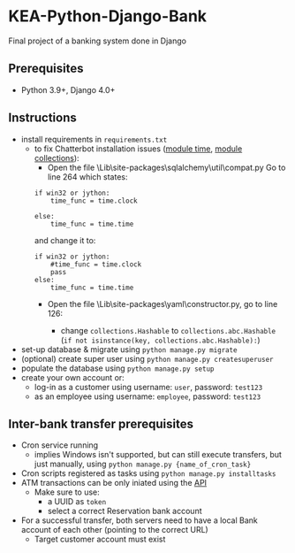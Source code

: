 # KEA-Python-Django-Bank

Final project of a banking system done in Django

## Prerequisites

- Python 3.9+, Django 4.0+

## Instructions

- install requirements in `requirements.txt`
    - to fix Chatterbot installation issues ([module time](https://stackoverflow.com/questions/66799322/chatterbot-attributeerror-module-time-has-no-attribute-clock), [module collections](https://stackoverflow.com/questions/72659999/chatterbot-module-error-attributeerror-module-collections-has-no-attribute)):
        - Open the file <Python-folder>\Lib\site-packages\sqlalchemy\util\compat.py Go to line 264 which states:
        ```
        if win32 or jython:
            time_func = time.clock
    
        else:
            time_func = time.time
        ```
        and change it to:
        ```
        if win32 or jython:
            #time_func = time.clock
            pass
        else:
            time_func = time.time
        ```
        - Open the file <Python-folder>\Lib\site-packages\yaml\constructor.py, go to line 126:
            - change `collections.Hashable` to `collections.abc.Hashable` (`if not isinstance(key, collections.abc.Hashable):`)
- set-up database & migrate using `python manage.py migrate`
- (optional) create super user using `python manage.py createsuperuser`
- populate the database using `python manage.py setup`
- create your own account or:
  - log-in as a customer using username: `user`, password: `test123`
  - as an employee using username: `employee`, password: `test123`

## Inter-bank transfer prerequisites

- Cron service running
  - implies Windows isn't supported, but can still execute transfers, but just manually, using `python manage.py {name_of_cron_task}`
- Cron scripts registered as tasks using `python manage.py installtasks`
- ATM transactions can be only iniated using the [API](http://localhost:8000/api/v1/transaction)
  - Make sure to use:
    - a UUID as `token`
    - select a correct Reservation bank account
- For a successful transfer, both servers need to have a local Bank account of each other (pointing to the correct URL)
  - Target customer account must exist
